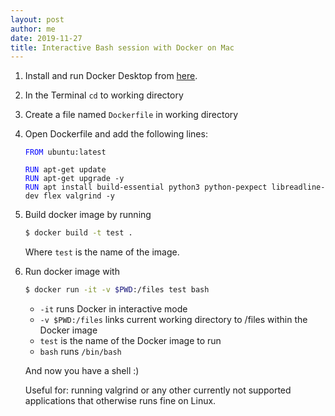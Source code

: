 ```yaml
---
layout: post
author: me
date: 2019-11-27
title: Interactive Bash session with Docker on Mac
---
```


1. Install and run Docker Desktop from [here](https://docs.docker.com/docker-for-mac/install/).

2. In the Terminal `cd` to working directory

3. Create a file named `Dockerfile` in working directory

4. Open Dockerfile and add the following lines:

   
   <pre><code><span style="color:blue">FROM</span> ubuntu:latest

   <span style="color:blue">RUN</span> apt-get update
   <span style="color:blue">RUN</span> apt-get upgrade -y
   <span style="color:blue">RUN</span> apt install build-essential python3 python-pexpect libreadline-dev flex valgrind -y</code></pre>
   
   
5. Build docker image by running

   ```bash
   $ docker build -t test .
   ```
   Where `test` is the name of the image.

6. Run docker image with

   ```bash
   $ docker run -it -v $PWD:/files test bash
   ```
   
   * `-it` runs Docker in interactive mode
   * `-v $PWD:/files` links current working directory to /files within the Docker image
   * `test` is the name of the Docker image to run
   * `bash` runs `/bin/bash`
   
   And now you have a shell :)
   
   Useful for: running valgrind or any other currently not supported applications that otherwise runs fine on Linux.
